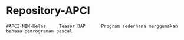# Repository-APCI
    #APCI-NIM-Kelas     Teaser DAP      Program sederhana menggunakan bahasa pemrograman pascal  
